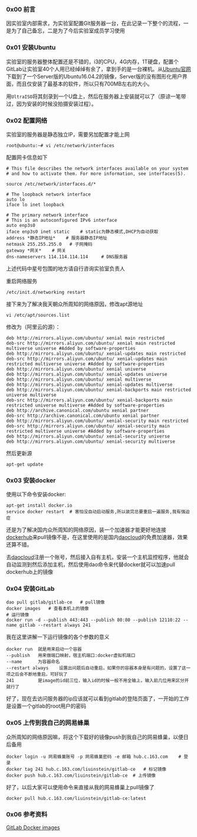 ### 0x00 前言

因实验室内部需求，为实验室配置Git服务器一台，在此记录一下整个的流程，一是为了自己备忘，二是为了今后实验室成员学习使用

### 0x01 安装Ubuntu

实验室的服务器整体配置还是不错的，i3的CPU，4G内存，1T硬盘，配置个GitLab让实验室40个人用已经绰绰有余了，拿到手的是一台裸机。从[Ubuntu官网](https://www.ubuntu.com/server)下载到了一个Server版的Ubuntu16.04.2的镜像，Server版的没有图形化用户界面，而且仅安装了最基本的软件，所以只有700MB左右的大小。

用`UltraISO`将其刻录到一个U盘上，然后在服务器上安装就可以了（原谅一笔带过，因为安装的时候没拍摄安装过程）。

### 0x02 配置网络

实验室的服务器是静态独立IP，需要另加配置才能上网

```shell
root@ubuntu:~# vi /etc/network/interfaces
```

配置网卡信息如下

```shell
# This file describes the network interfaces available on your system
# and how to activate them. For more information, see interfaces(5).

source /etc/network/interfaces.d/*

# The loopback network interface
auto lo
iface lo inet loopback

# The primary network interface
# This is an autoconfigured IPv6 interface
auto enp3s0
iface enp3s0 inet static	# static为静态模式,DHCP为自动获取
address *静态IP地址*	# 服务器静态IP地址
netmask 255.255.255.0	# 子网掩码
gateway *网关*	# 网关
dns-nameservers 114.114.114.114 	# DNS服务器
```

上述代码中星号包围的地方请自行咨询实验室负责人

重启网络服务

```shell
/etc/init.d/networking restart
```

接下来为了解决我天朝众所周知的网络原因，修改apt源地址

```shell
vi /etc/apt/sources.list
```

修改为（阿里云的源）：

```
deb http://mirrors.aliyun.com/ubuntu/ xenial main restricted
deb-src http://mirrors.aliyun.com/ubuntu/ xenial main restricted multiverse universe #Added by software-properties
deb http://mirrors.aliyun.com/ubuntu/ xenial-updates main restricted
deb-src http://mirrors.aliyun.com/ubuntu/ xenial-updates main restricted multiverse universe #Added by software-properties
deb http://mirrors.aliyun.com/ubuntu/ xenial universe
deb http://mirrors.aliyun.com/ubuntu/ xenial-updates universe
deb http://mirrors.aliyun.com/ubuntu/ xenial multiverse
deb http://mirrors.aliyun.com/ubuntu/ xenial-updates multiverse
deb http://mirrors.aliyun.com/ubuntu/ xenial-backports main restricted universe multiverse
deb-src http://mirrors.aliyun.com/ubuntu/ xenial-backports main restricted universe multiverse #Added by software-properties
deb http://archive.canonical.com/ubuntu xenial partner
deb-src http://archive.canonical.com/ubuntu xenial partner
deb http://mirrors.aliyun.com/ubuntu/ xenial-security main restricted
deb-src http://mirrors.aliyun.com/ubuntu/ xenial-security main restricted multiverse universe #Added by software-properties
deb http://mirrors.aliyun.com/ubuntu/ xenial-security universe
deb http://mirrors.aliyun.com/ubuntu/ xenial-security multiverse
```

然后更新源

```shell
apt-get update
```

### 0x03 安装docker

使用以下命令安装docker:

```shell
apt-get install docker.io
service docker restart  # 害怕没自动启动服务,所以装完总要重启一遍服务,我有强迫症
```

还是为了解决国内众所周知的网络原因，装一个加速器才能更好地连接[dockerhub](https://hub.docker.com)来pull镜像不是，在这里使用的是国内[daocloud](https://dashboard.daocloud.io/)的免费加速器，效果还算不错。

去[daocloud](https://dashboard.daocloud.io/)注册一个账号，然后接入自有主机，安装一个主机监控程序，他就会自动监测到然后添加主机，然后使用dao命令来代替docker就可以加速pull dockerhub上的镜像

### 0x04 安装GitLab

```shell
dao pull gitlab/gitlab-ce 	# pull镜像
docker images	# 查看本机上的镜像
# 运行镜像
docker run -d --publish 443:443 --publish 80:80 --publish 12110:22 --name gitlab --restart always 241
```

我在这里讲解一下运行镜像的各个参数的意义

```shell
docker run	就是用来启动一个容器
--publish 	用来做端口映射，宿主机端口:docker虚拟机端口
--name		为容器命名
--restart always	设置出问题后自动重启，如果你的容器本身是有问题的，设置了这一项之后会不断地重启，可好玩了
241			是image的id前三位，输入id的时候一般不用全输上，输入前几位用来区分开就行了
```

好了，现在去访问服务器的ip应该就可以看到gitlab的登陆页面了，一开始的工作是设置一个gitlab的root用户的密码

### 0x05 上传到我自己的网易蜂巢

众所周知的网络原因嘛，将这个下载好的镜像push到我自己的网易蜂巢，以便日后备用

```shell
docker login -u 网易蜂巢账号 -p 网易蜂巢密码 -e 邮箱 hub.c.163.com	# 登录
docker tag 241 hub.c.163.com/liuinstein/gitlab-ce	# 标记镜像
docker push hub.c.163.com/liuinstein/gitlab-ce	# 上传镜像
```

好了，以后大家可以使用命令来直接从我的网易蜂巢上pull镜像了

```shell
docker pull hub.c.163.com/liuinstein/gitlab-ce:latest
```

### 0x06 参考资料

[GitLab Docker images](https://docs.gitlab.com/omnibus/docker/#after-starting-a-container)

